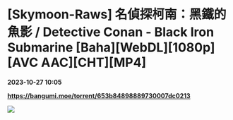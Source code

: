 # [Skymoon-Raws] 名偵探柯南：黑鐵的魚影 / Detective Conan - Black Iron Submarine [Baha][WebDL][1080p][AVC AAC][CHT][MP4]

**2023-10-27 10:05**

**https://bangumi.moe/torrent/653b84898889730007dc0213**

![](https://telegra.ph/file/9e6e4657d74e27fe827bf.jpg)